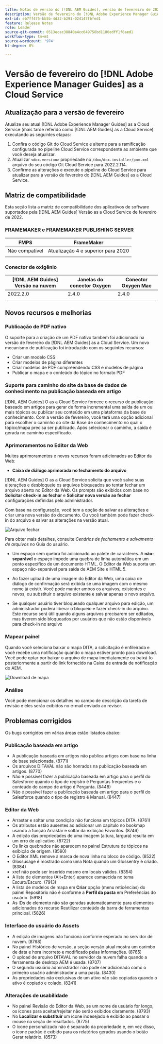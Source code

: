 ```yaml
---
title: Notas de versão do [!DNL AEM Guides], versão de fevereiro de 2022
description: Versão de fevereiro do [!DNL Adobe Experience Manager Guides] as a Cloud Service
exl-id: eb7ff475-bb5b-4d32-b291-024147fbfed1
feature: Release Notes
role: Leader
source-git-commit: 0513ecac38840a4cc649758bd1180edff1f8aed1
workflow-type: tm+mt
source-wordcount: '974'
ht-degree: 0%

---
```


# Versão de fevereiro do [!DNL Adobe Experience Manager Guides] as a Cloud Service

## Atualização para a versão de fevereiro

Atualize seu atual [!DNL Adobe Experience Manager Guides] as a Cloud Service (mais tarde referido como [!DNL AEM Guides] as a Cloud Service) executando as seguintes etapas:
1. Confira o código Git do Cloud Service e alterne para a ramificação configurada no pipeline Cloud Service correspondente ao ambiente que você deseja atualizar.
1. Atualizar `<dox.version>` propriedade no `/dox/dox.installer/pom.xml` arquivo do seu código Git Cloud Service para 2022.2.114.
1. Confirme as alterações e execute o pipeline do Cloud Service para atualizar para a versão de fevereiro do [!DNL AEM Guides] as a Cloud Service.

## Matriz de compatibilidade

Esta seção lista a matriz de compatibilidade dos aplicativos de software suportados pela [!DNL AEM Guides] Versão as a Cloud Service de fevereiro de 2022.

### FRAMEMAKER e FRAMEMAKER PUBLISHING SERVER

| FMPS | FrameMaker |
| --- | --- |
| Não compatível | Atualização 4 e superior para 2020 |
| | |


### Conector de oxigênio

| [!DNL AEM Guides] Versão na nuvem | Janelas do conector Oxygen | Conector Oxygen Mac |
| --- | --- | --- |
| 2022.2.0 | 2.4.0 | 2.4.0 |
|  |  |  |


## Novos recursos e melhorias

### Publicação de PDF nativo

O suporte para a criação de um PDF nativo também foi adicionado na versão de fevereiro do [!DNL AEM Guides] as a Cloud Service. Um novo mecanismo de publicação foi introduzido com os seguintes recursos:
* Criar um modelo CSS
* Criar modelos de página diferentes
* Criar modelos de PDF compreendendo CSS e modelos de página
* Publicar o mapa e o conteúdo do tópico no formato PDF

### Suporte para caminho do site da base de dados de conhecimento na publicação baseada em artigo

[!DNL AEM Guides] O as a Cloud Service fornece o recurso de publicação baseado em artigos para gerar de forma incremental uma saída de um ou mais tópicos ou publicar seu conteúdo em uma plataforma da base de conhecimento. Com a versão de fevereiro, você terá uma opção adicional para escolher o caminho do site da Base de conhecimento no qual o tópico/mapa precisa ser publicado. Após selecionar o caminho, a saída é gerada no caminho especificado.

### Aprimoramentos no Editor da Web

Muitos aprimoramentos e novos recursos foram adicionados ao Editor da Web:

* **Caixa de diálogo aprimorada no fechamento do arquivo**

[!DNL AEM Guides] O as a Cloud Service solicita que você salve suas alterações e desbloqueie os arquivos bloqueados ao tentar fechar um arquivo aberto no Editor da Web. Os prompts são exibidos com base no **Solicitar check-in ao fechar** e **Solicitar nova versão ao fechar** configurações definidas pelo administrador.

Com base na configuração, você tem a opção de salvar as alterações e criar uma nova versão do documento. Ou você também pode fazer check-in do arquivo e salvar as alterações na versão atual.

![Arquivo fechar](assets/file-close-save-changes-unlock.png)

Para obter mais detalhes, consulte *Cenários de fechamento e salvamento de arquivos* no Guia do usuário.

* Um espaço sem quebra foi adicionado ao palete de caracteres.  A **não-separável** o espaço impede uma quebra de linha automática em um ponto específico de um documento HTML. O Editor da Web suporta um espaço não-separável para saída de AEM Site e HTML 5.

* Ao fazer upload de uma imagem do Editor da Web, uma caixa de diálogo de confirmação será exibida se uma imagem com o mesmo nome já existir. Você pode manter ambos os arquivos, existentes e novos, ou substituir o arquivo existente e salvar apenas o novo arquivo.

* Se qualquer usuário tiver bloqueado qualquer arquivo para edição, um administrador poderá liberar o bloqueio e fazer check-in do arquivo. Este recurso será útil quando alguns arquivos precisarem ser editados, mas tiverem sido bloqueados por usuários que não estão disponíveis para check-in no arquivo

### Mapear painel

Quando você seleciona baixar o mapa DITA, a solicitação é enfileirada e você recebe uma notificação quando o mapa estiver pronto para download. Você pode optar por baixar o arquivo de mapa imediatamente ou baixá-lo posteriormente a partir do link fornecido na Caixa de entrada de notificação do AEM.

![Download de mapa](assets/download-map-prompt.png)

### Análise

Você pode mencionar os detalhes no campo de descrição da tarefa de revisão e eles serão exibidos no e-mail enviado ao revisor.

## Problemas corrigidos

Os bugs corrigidos em várias áreas estão listados abaixo:

### Publicação baseada em artigo

* A publicação baseada em artigos não publica artigos com base na linha de base selecionada. (8771)
* Os arquivos DITAVAL não são honrados na publicação baseada em artigos. (8770)
* Não é possível fazer a publicação baseada em artigo para o perfil do Salesforce quando o tipo de registro é Perguntas frequentes e o conteúdo do campo de artigo é Pergunta. (8448)
* Não é possível fazer a publicação baseada em artigo para o perfil do Salesforce quando o tipo de registro é Manual. (8447)

### Editor da Web

* Arrastar e soltar uma condição não funciona em tópicos DITA. (8761)
* Os atributos estão ausentes ao adicionar um capítulo no bookmap usando a função Arrastar e soltar da exibição Favoritos. (8746)
* A edição das propriedades de uma imagem (altura, largura) resulta em um erro de aplicativo. (8722)
* Os links quebrados não aparecem no painel Estrutura de tópicos na exibição de origem. (8590)
* O Editor XML remove a marca de nova linha no bloco de código. (8522)
* Glossusage é mostrado como uma Nota quando um Glossentry é criado. (8384)
* xref não pode ser inserido mesmo em locais válidos. (8354)
* A lista de elementos (Alt+Enter) aparece esmaecida no tema Escuro/Escuro. (7913)
* A lista de modelos de mapa em **Criar** opção (menu reticências) do painel Repositório não é conforme a **Perfil da pasta** em Preferências do usuário. (5918)
* As IDs de elemento não são geradas automaticamente para elementos adicionados do recurso Reutilizar conteúdo da barra de ferramentas principal. (5826)

### Interface do usuário do Assets

* A edição de imagens não funciona conforme esperado no servidor de nuvem. (8768)
* No painel Histórico de versão, a seção versão atual mostra um carimbo de data e hora incorreto e modificado pelas informações. (8765)
* O upload de arquivo DITAVAL no servidor da nuvem falha quando a ferramenta de desktop AEM é usada. (8707)
* O segundo usuário administrador não pode ser adicionado como o primeiro usuário administrador a uma pasta. (8430)
* As propriedades não exclusivas de um ativo não são copiadas quando o ativo é copiado e colado. (8241)

### Alterações de usabilidade

* No painel Revisão do Editor da Web, se um nome de usuário for longo, os ícones para aceitar/rejeitar não serão exibidos claramente. (8793)
* No **Localizar e substituir** um ícone indesejado é exibido ao passar o mouse na seção de resultados. (8775)
* O ícone personalizado não é separado da propriedade e, em vez disso, o ícone padrão é exibido para os relatórios gerados usando o botão Gerar relatório. (8573)
